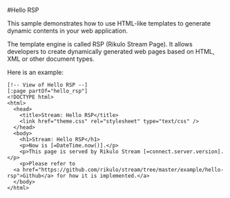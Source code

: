 #Hello RSP

This sample demonstrates how to use HTML-like templates to generate dynamic contents in your web application.

The template engine is called RSP (Rikulo Stream Page). It allows developers to create dynamically generated web pages based on HTML, XML or other document types.

Here is an example:

    [!-- View of Hello RSP --]
    [:page partOf="hello_rsp"]
    <!DOCTYPE html>
    <html>
      <head>
        <title>Stream: Hello RSP</title>
        <link href="theme.css" rel="stylesheet" type="text/css" />
      </head>
      <body>
        <h1>Stream: Hello RSP</h1>
        <p>Now is [=DateTime.now()].</p>
        <p>This page is served by Rikulo Stream [=connect.server.version].</p>
        <p>Please refer to
      <a href="https://github.com/rikulo/stream/tree/master/example/hello-rsp">Github</a> for how it is implemented.</a>
      </body>
    </html>
